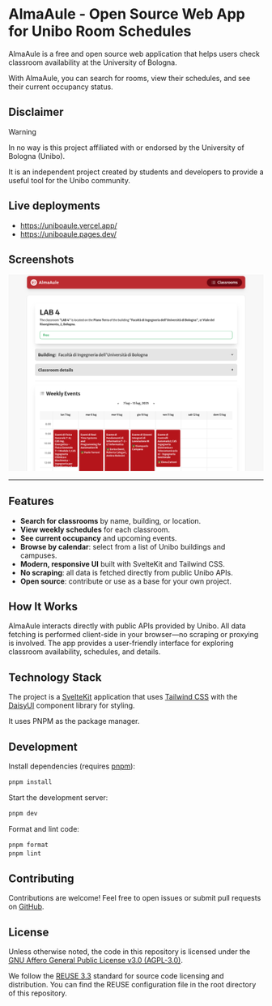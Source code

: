 # AlmaAule - Open Source Web App for Unibo Room Schedules

AlmaAule is a free and open source web application that helps users check classroom availability at the University of Bologna.

With AlmaAule, you can search for rooms, view their schedules, and see their current occupancy status.

## Disclaimer

> [!WARNING]
> In no way is this project affiliated with or endorsed by the University of Bologna (Unibo).
>
> It is an independent project created by students and developers to provide a useful tool for the Unibo community.

## Live deployments

- https://uniboaule.vercel.app/
- https://uniboaule.pages.dev/

## Screenshots

![Screenshot of the web application](./docs/demo.png)

---

## Features

- **Search for classrooms** by name, building, or location.
- **View weekly schedules** for each classroom.
- **See current occupancy** and upcoming events.
- **Browse by calendar**: select from a list of Unibo buildings and campuses.
- **Modern, responsive UI** built with SvelteKit and Tailwind CSS.
- **No scraping**: all data is fetched directly from public Unibo APIs.
- **Open source**: contribute or use as a base for your own project.

## How It Works

AlmaAule interacts directly with public APIs provided by Unibo. All data fetching is performed client-side in your browser—no scraping or proxying is involved. The app provides a user-friendly interface for exploring classroom availability, schedules, and details.

## Technology Stack

The project is a [SvelteKit](https://kit.svelte.dev/) application that uses [Tailwind CSS](https://tailwindcss.com/) with the [DaisyUI](https://daisyui.com/) component library for styling.

It uses PNPM as the package manager.

## Development

Install dependencies (requires [pnpm](https://pnpm.io/)):

```sh
pnpm install
```

Start the development server:

```sh
pnpm dev
```

Format and lint code:

```sh
pnpm format
pnpm lint
```

## Contributing

Contributions are welcome! Feel free to open issues or submit pull requests on [GitHub](https://github.com/VaiTon/uniboaule).

## License

Unless otherwise noted, the code in this repository is licensed under the [GNU Affero General Public License v3.0 (AGPL-3.0)](https://www.gnu.org/licenses/agpl-3.0.en.html).

We follow the [REUSE 3.3](https://reuse.software/) standard for source code licensing and distribution. You can find the REUSE configuration file in the root directory of this repository.
